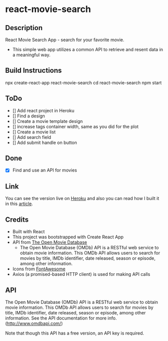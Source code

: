# react-movie-search

## Description

React Movie Search App - search for your favorite movie.

- This simple web app utilizes a common API to retrieve and resent data in a meaningful way.

## Build Instructions

npx create-react-app react-movie-search
cd react-movie-search
npm start

## ToDo

- [] Add react project in Heroku
- [] Find a design
- [] Create a movie template design
- [] increase tags container width, same as you did for the plot
- [] Create a movie list
- [] Add search field
- [] Add submit handle on button

## Done

- [x] Find and use an API for movies

## Link

You can see the version live on [Heroku](https://codepen.io/FlorinPop17/full/rRaEYv) and also you can read how I built it in this [article](https://www.florin-pop.com/blog/2019/02/react-movie-search-app/).

## Credits

- Built with React
- This project was bootstrapped with Create React App
- API from [The Open Movie Database](http://www.omdbapi.com/)
  - The Open Movie Database (OMDb) API is a RESTful web service to obtain movie information. This OMDb API allows users to search for movies by title, IMDb identifier, date released, season or episode, among other information.
- Icons from [FontAwesome](https://fontawesome.com/?from=io)
- Axios (a promised-based HTTP client) is used for making API calls

## API

The Open Movie Database (OMDb) API is a RESTful web service to obtain movie information. This OMDb API allows users to search for movies by title, IMDb identifier, date released, season or episode, among other information.
See the API documentation for more info. (http://www.omdbapi.com/)

Note that though this API has a free version, an API key is required.
